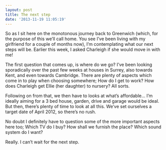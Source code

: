 ```yaml
---
layout: post
title: The next step
date: '2013-11-19 11:05:19'
---
```


<p>So as I sit here on the monotonous journey back to Greenwich (which, for the purpose of this we&rsquo;ll call home. You see I&rsquo;ve been living with my girlfriend for a couple of months now), I&rsquo;m contemplating what our next steps will be. Earlier this week, I asked Charleigh if she would move in with me!</p>
<p>The first question that comes up, is where do we go? I&rsquo;ve been looking sporadically over the past few weeks at houses in Surrey, also towards Kent, and even towards Cambridge. There are plenty of aspects which come in to play when choosing somewhere; How do I get to work? How does Charleigh get Ellie (her daughter) to nursery? All sorts. </p>
<p>Following on from that, we then have to looks at what&rsquo;s affordable&hellip; I&rsquo;m ideally aiming for a 3 bed house, garden, drive and garage would be ideal. But then, there&rsquo;s plenty of time to look at all this. We&rsquo;ve set ourselves a target date of April 2012, so there&rsquo;s no rush. </p>
<p>No doubt I definitely have to question some of the more important aspects here too; Which TV do I buy? How shall we furnish the place? Which sound system do I want?</p>
<p>Really. I can&rsquo;t wait for the next step.</p>
